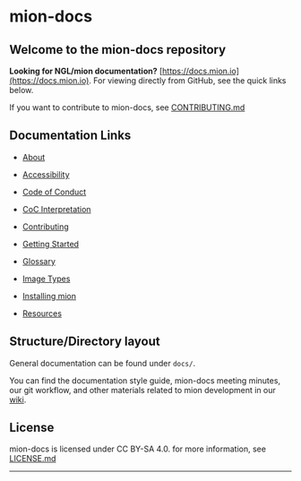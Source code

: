 # mion-docs

## Welcome to the mion-docs repository

**Looking for NGL/mion documentation?**
[https://docs.mion.io](https://docs.mion.io). For viewing directly from GitHub,
see the quick links below.

If you want to contribute to mion-docs, see [CONTRIBUTING.md](CONTRIBUTING.md)

## Documentation Links

* [About](docs/about.md)

* [Accessibility](docs/ACCESSIBILITY.md)

* [Code of Conduct](docs/community/code-of-conduct.md)

* [CoC Interpretation](docs/community/Coc-interpretation.md)

* [Contributing](CONTRIBUTING.md)

* [Getting Started](docs/getting-started.md)

* [Glossary](docs/glossary.md)

* [Image Types](docs/imagetypes.md)

* [Installing mion](docs/installing_mion.md)

* [Resources](docs/resources.md)

## Structure/Directory layout

General documentation can be found under `docs/`.

You can find the documentation style guide, mion-docs meeting minutes, our git
workflow, and other materials related to mion development in our
[wiki](https://github.com/NetworkGradeLinux/mion-docs/wiki).

## License

mion-docs is licensed under CC BY-SA 4.0. for more information, see
[LICENSE.md](LICENSE.md)

--------------------------------------------------------------------------------
